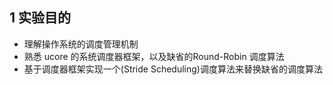 
## 1 实验目的 

* 理解操作系统的调度管理机制
* 熟悉 ucore 的系统调度器框架，以及缺省的Round-Robin 调度算法
* 基于调度器框架实现一个(Stride Scheduling)调度算法来替换缺省的调度算法
